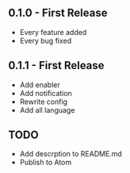 ## 0.1.0 - First Release
* Every feature added
* Every bug fixed
## 0.1.1 - First Release
* Add enabler
* Add notification
* Rewrite config
* Add all language
## TODO
* Add descrption to README.md
* Publish to Atom
